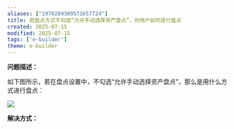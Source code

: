 ```yaml
---
aliases: ["1970289389571657724"]
title: 若盘点方式不勾选“允许手动选择资产盘点”，则用户如何进行盘点
created: 2025-07-15
modified: 2025-07-15
tags: ['e-builder']
theme: e-builder
---
```


**问题描述：**

如下图所示，若在盘点设置中，不勾选“允许手动选择资产盘点”，那么是用什么方式进行盘点：

![](https://myhelpdoc.oss-cn-heyuan.aliyuncs.com/mdimages/64d8756912e5cc871c4bca83eca428db.jpg)

**解决方式：**


